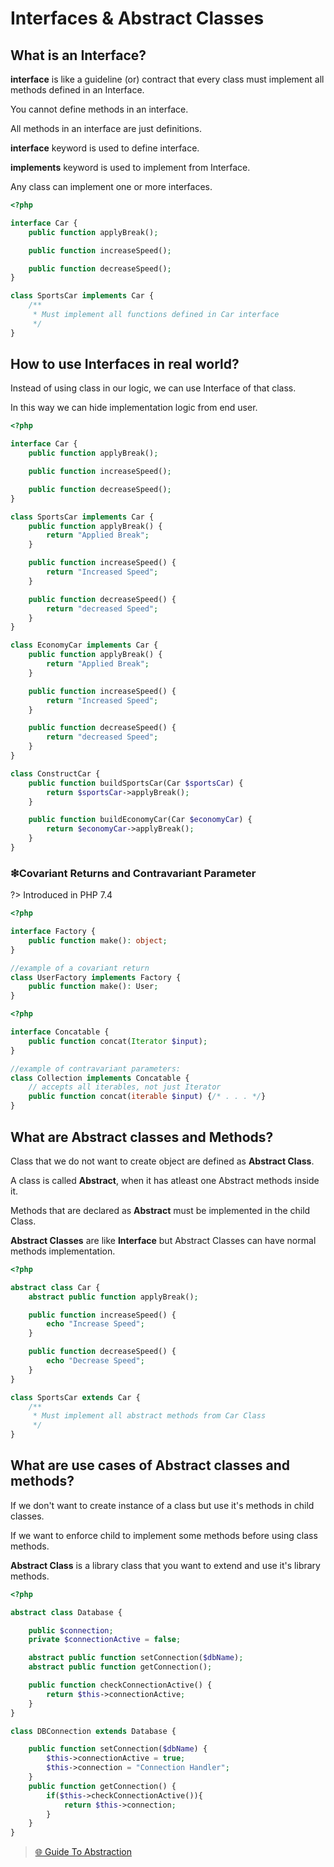 # Interfaces & Abstract Classes

## What is an Interface?

**interface** is like a guideline (or) contract that every class must implement all methods defined in an Interface.

You cannot define methods in an interface.

All methods in an interface are just definitions.

**interface** keyword is used to define interface.

**implements** keyword is used to implement from Interface.

Any class can implement one or more interfaces.

```php
<?php

interface Car {
    public function applyBreak();

    public function increaseSpeed();

    public function decreaseSpeed();
}

class SportsCar implements Car {
    /**
     * Must implement all functions defined in Car interface
     */
}
```

## How to use Interfaces in real world?

Instead of using class in our logic, we can use Interface of that class.

In this way we can hide implementation logic from end user.

```php
<?php

interface Car {
    public function applyBreak();

    public function increaseSpeed();

    public function decreaseSpeed();
}

class SportsCar implements Car {
    public function applyBreak() {
        return "Applied Break";
    }

    public function increaseSpeed() {
        return "Increased Speed";
    }

    public function decreaseSpeed() {
        return "decreased Speed";
    }
}

class EconomyCar implements Car {
    public function applyBreak() {
        return "Applied Break";
    }

    public function increaseSpeed() {
        return "Increased Speed";
    }

    public function decreaseSpeed() {
        return "decreased Speed";
    }
}

class ConstructCar {
    public function buildSportsCar(Car $sportsCar) {
        return $sportsCar->applyBreak();
    }

    public function buildEconomyCar(Car $economyCar) {
        return $economyCar->applyBreak();
    }
}
```

### ❇Covariant Returns and Contravariant Parameter

?> Introduced in PHP 7.4

```php
<?php

interface Factory {
    public function make(): object;
}

//example of a covariant return
class UserFactory implements Factory {
    public function make(): User;
}
```

```php
<?php

interface Concatable {
    public function concat(Iterator $input);
}

//example of contravariant parameters:
class Collection implements Concatable {
    // accepts all iterables, not just Iterator
    public function concat(iterable $input) {/* . . . */}
}
```

## What are Abstract classes and Methods?

Class that we do not want to create object are defined as **Abstract Class**.

A class is called **Abstract**, when it has atleast one Abstract methods inside it.

Methods that are declared as **Abstract** must be implemented in the child Class.

**Abstract Classes** are like **Interface** but Abstract Classes can have normal methods implementation.

```php
<?php

abstract class Car {
    abstract public function applyBreak();

    public function increaseSpeed() {
        echo "Increase Speed";
    }

    public function decreaseSpeed() {
        echo "Decrease Speed";
    }
}

class SportsCar extends Car {
    /**
     * Must implement all abstract methods from Car Class
     */
}
```

## What are use cases of Abstract classes and methods?

If we don't want to create instance of a class but use it's methods in child classes.

If we want to enforce child to implement some methods before using class methods.

**Abstract Class** is a library class that you want to extend and use it's library methods.

```php
<?php

abstract class Database {

    public $connection;
    private $connectionActive = false;

    abstract public function setConnection($dbName);
    abstract public function getConnection();

    public function checkConnectionActive() {
        return $this->connectionActive;
    }
}

class DBConnection extends Database {

    public function setConnection($dbName) {
        $this->connectionActive = true;
        $this->connection = "Connection Handler";
    }
    public function getConnection() {
        if($this->checkConnectionActive()){
            return $this->connection;
        }
    }
}
```

> [🌐 Guide To Abstraction](https://jesseduffield.com/beginners-guide-to-abstraction/)
